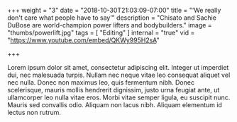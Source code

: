 +++
weight = "3"
date = "2018-10-30T21:03:09-07:00"
title = "‘We really don't care what people have to say’"
description = "Chisato and Sachie DuBose are world-champion power lifters and bodybuilders."
image = "thumbs/powerlift.jpg"
tags = [ "Editing" ]
internal = "true"
vid = "https://www.youtube.com/embed/QKWy995H2sA"

+++

Lorem ipsum dolor sit amet, consectetur adipiscing elit. Integer ut imperdiet dui, nec malesuada turpis. Nullam nec neque vitae leo consequat aliquet vel nec nulla. Donec non maximus leo, quis fermentum nibh. Donec scelerisque, mauris mollis hendrerit dignissim, justo urna feugiat ante, ut ullamcorper leo nulla vitae eros. Morbi vitae semper ligula, eu suscipit nunc. Mauris sed convallis odio. Aliquam non lacus nibh. Aliquam elementum id lectus non rutrum.
